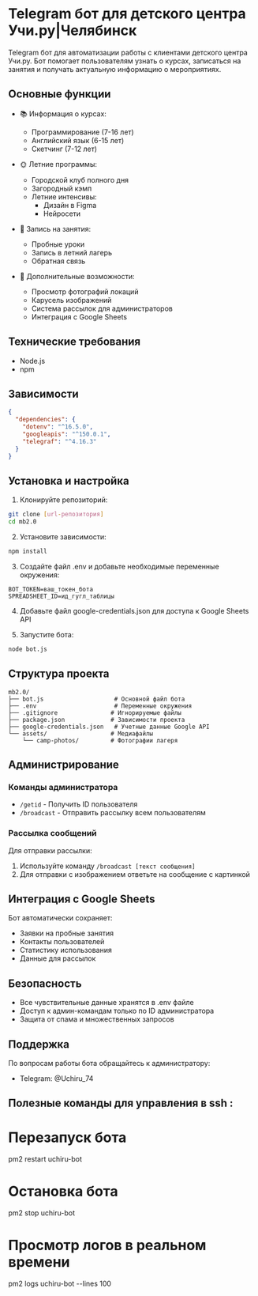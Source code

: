 # Telegram бот для детского центра Учи.ру|Челябинск

Telegram бот для автоматизации работы с клиентами детского центра Учи.ру. Бот помогает пользователям узнать о курсах, записаться на занятия и получать актуальную информацию о мероприятиях.

## Основные функции

- 📚 Информация о курсах:

  - Программирование (7-16 лет)
  - Английский язык (6-15 лет)
  - Скетчинг (7-12 лет)

- 🌞 Летние программы:

  - Городской клуб полного дня
  - Загородный кэмп
  - Летние интенсивы:
    - Дизайн в Figma
    - Нейросети

- 📝 Запись на занятия:

  - Пробные уроки
  - Запись в летний лагерь
  - Обратная связь

- 📱 Дополнительные возможности:
  - Просмотр фотографий локаций
  - Карусель изображений
  - Система рассылок для администраторов
  - Интеграция с Google Sheets

## Технические требования

- Node.js
- npm

## Зависимости

```json
{
  "dependencies": {
    "dotenv": "^16.5.0",
    "googleapis": "^150.0.1",
    "telegraf": "^4.16.3"
  }
}
```

## Установка и настройка

1. Клонируйте репозиторий:

```bash
git clone [url-репозитория]
cd mb2.0
```

2. Установите зависимости:

```bash
npm install
```

3. Создайте файл .env и добавьте необходимые переменные окружения:

```env
BOT_TOKEN=ваш_токен_бота
SPREADSHEET_ID=ид_гугл_таблицы
```

4. Добавьте файл google-credentials.json для доступа к Google Sheets API

5. Запустите бота:

```bash
node bot.js
```

## Структура проекта

```
mb2.0/
├── bot.js                    # Основной файл бота
├── .env                      # Переменные окружения
├── .gitignore               # Игнорируемые файлы
├── package.json             # Зависимости проекта
├── google-credentials.json   # Учетные данные Google API
└── assets/                  # Медиафайлы
    └── camp-photos/         # Фотографии лагеря
```

## Администрирование

### Команды администратора

- `/getid` - Получить ID пользователя
- `/broadcast` - Отправить рассылку всем пользователям

### Рассылка сообщений

Для отправки рассылки:

1. Используйте команду `/broadcast [текст сообщения]`
2. Для отправки с изображением ответьте на сообщение с картинкой

## Интеграция с Google Sheets

Бот автоматически сохраняет:

- Заявки на пробные занятия
- Контакты пользователей
- Статистику использования
- Данные для рассылок

## Безопасность

- Все чувствительные данные хранятся в .env файле
- Доступ к админ-командам только по ID администратора
- Защита от спама и множественных запросов

## Поддержка

По вопросам работы бота обращайтесь к администратору:

- Telegram: @Uchiru_74

## Полезные команды для управления в ssh :
 # Перезапуск бота
pm2 restart uchiru-bot

# Остановка бота
pm2 stop uchiru-bot

# Просмотр логов в реальном времени
pm2 logs uchiru-bot --lines 100

